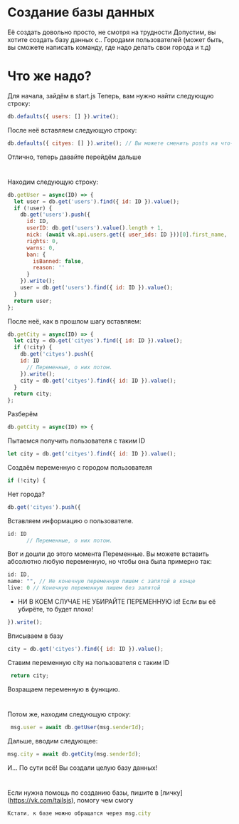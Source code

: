 # Создание базы данных
Её создать довольно просто, не смотря на трудности
Допустим, вы хотите создать базу данных с.. Городами пользователей (может быть, вы сможете написать команду, где надо делать свои города и т.д)
# Что же надо?
Для начала, зайдём в start.js
Теперь, вам нужно найти следующую строку:
```js
db.defaults({ users: [] }).write();
```
После неё вставляем следующую строку:
```js
db.defaults({ cityes: [] }).write(); // Вы можете сменить posts на что-то другое
```
Отлично, теперь давайте перейдём дальше
#
Находим следующую строку:
```js
db.getUser = async(ID) => {
  let user = db.get('users').find({ id: ID }).value();
  if (!user) {
    db.get('users').push({
      id: ID,
      userID: db.get('users').value().length + 1,
      nick: (await vk.api.users.get({ user_ids: ID }))[0].first_name,
      rights: 0,
      warns: 0,
      ban: {
        isBanned: false,
        reason: ''
      }
    }).write();
    user = db.get('users').find({ id: ID }).value();
  }
  return user;
};
```
После неё, как в прошлом шагу вставляем:
```js
db.getCity = async(ID) => {
  let city = db.get('cityes').find({ id: ID }).value();
  if (!city) {
    db.get('cityes').push({
	id: ID
      // Переменные, о них потом.
    }).write();
    city = db.get('cityes').find({ id: ID }).value();
  }
  return city;
};
```
Разберём
```js
db.getCity = async(ID) => {
```
Пытаемся получить пользователя с таким ID
```js
let city = db.get('cityes').find({ id: ID }).value();
```
Создаём переменную с городом пользователя
```js
if (!city) {
```
Нет города?
```js
db.get('cityes').push({
```
Вставляем информацию о пользователе.
```js
id: ID
      // Переменные, о них потом.
```
Вот и дошли до этого момента
Переменные.
Вы можете вставить абсолютно любую переменную, но чтобы она была примерно так:
```js
id: ID,
name: "", // Не конечную переменную пишем с запятой в конце 
live: 0 // Конечную переменную пишем без запятой
```
* НИ В КОЕМ СЛУЧАЕ НЕ УБИРАЙТЕ ПЕРЕМЕННУЮ id!
Если вы её убирёте, то будет плохо!
```js
}).write();
```
Вписываем в базу
```js
city = db.get('cityes').find({ id: ID }).value();
```
Ставим переменную city на пользователя с таким ID
```js
 return city;
```
Возращаем переменную в функцию.
#
Потом же, находим следующую строку:
```js
 msg.user = await db.getUser(msg.senderId);
```
Дальше, вводим следующее:
```js
msg.city = await db.getCity(msg.senderId);
```
И... По сути всё! Вы создали целую базу данных!
#
Если нужна помощь по созданию базы, пишите в [личку] (https://vk.com/tailsjs), помогу чем смогу
```js
Кстати, к базе можно обращатся через msg.city
```